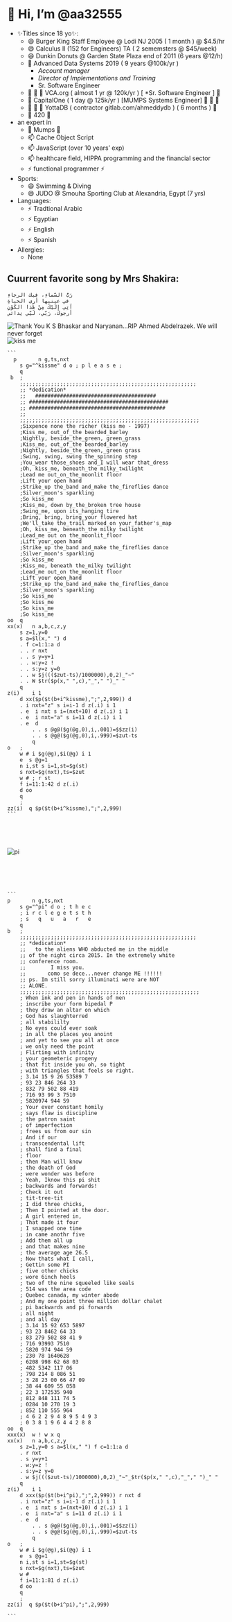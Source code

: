 <!---
aa32555/aa32555 is a ✨ special ✨ repository because its `README.md` (this file) appears on your GitHub profile.
You can click the Preview link to take a look at your changes.

- 👋 Hi, I’m @aa32555
- 👀 I’m interested in ...
- 🌱 I’m currently learning ...
- 💞️ I’m looking to collaborate on ...
- 📫 How to reach me ...
- 😄 Pronouns: ...
- ⚡ Fun fact: ...
--->
# 👋 Hi, I’m @aa32555

- ✨Titles since 18 yo✨:
  - 😄 Burger King Staff Employee @ Lodi NJ 2005 ( 1 month ) @ $4.5/hr
  - 😄 Calculus II (152 for Engineers) TA ( 2 sememsters @ $45/week)
  - 😄 Dunkin Donuts @ Garden State Plaza  end of 2011 (6 years @12/h)
  - 👀 Advanced Data Systems 2019 ( 9 years @100k/yr )
    - *Account manager*
    - *Director of Implementations and Training*
    - Sr. Software Engineer
  - 💞️ 💞️ 💞️ VCA.org ( almost 1 yr @ 120k/yr ) [ *Sr. Software Engineer ]  💞️
  - 💞️       CapitalOne ( 1 day @ 125k/yr ) [MUMPS Systems Engineer] 💞️ 💞️ 💞️ 
  - 💞️ 💞️ 💞️ YottaDB ( contractor gitlab.com/ahmeddydb ) ( 6 months )      💞️
  - 🌱 420 🌱
 - an expert in
   - 🌱 Mumps 🌱
   - 📫 Cache Object Script
   - 📫 JavaScript (over 10 years’ exp)
   - 📫 healthcare field, HIPPA programming and the financial sector
   - ⚡ functional programmer ⚡
- Sports:
    - 😄 Swimming & Diving
    - 😄 JUDO @ Smouha Sporting Club at Alexandria, Egypt (7 yrs) 
- Languages:
   - ⚡ Tradtional Arabic
   - ⚡ Egyptian
   - ⚡ English
   - ⚡ Spanish
- Allergies:
    - None
## Cuurrent favorite song by Mrs Shakira:

```
رَبُّ السَّماءِ، فيك الرجاءِ
في عينيها أرى الحياةِ
آتِي إِلَيْكَ مِنْ هَذا الكَوْنِ
أرجوك، رَبِّي، لَبِّي نِدائي
```


![Thank You K S Bhaskar and Naryanan...RIP Ahmed Abdelrazek. We will never forget](https://github.com/user-attachments/assets/5fce8c98-9205-43e3-971b-db69d14aecb7)
![kiss me](https://raw.githubusercontent.com/aa32555/yoda/main/public/bg1.png)

~~~~~~~~~~~~~~~~~~~~~~~~~~~~~~~~~~~~~~~~~~~~~~~~~~~~~~~~~~~~~~~~~~~~~~~~~~~~~~~~~~
```
  p       n g,ts,nxt 
	s g="^kissme" d o ; p l e a s e ;
	q
 b	;
	;;;;;;;;;;;;;;;;;;;;;;;;;;;;;;;;;;;;;;;;;;;;;;;;;;;;;;;;;
	;; *dedication*
	;;	 #######################################
	;; #############################################
	;; ############################################ 
	;;
	;;;;;;;;;;;;;;;;;;;;;;;;;;;;;;;;;;;;;;;;;;;;;;;;;;;;;;;;;;
	;Sixpence none the richer (kiss me - 1997)
	;Kiss_me, out_of_the bearded_barley
	;Nightly, beside_the_green, green_grass
	;Kiss_me, out_of_the bearded_barley
	;Nightly, beside_the_green,_green grass
	;Swing, swing, swing the_spinning step
	;You_wear those_shoes and_I will wear that_dress
	;Oh, kiss_me, beneath_the milky_twilight
	;Lead me out_on_the_moonlit floor
	;Lift your open hand
	;Strike_up the_band and_make the_fireflies dance
	;Silver_moon's sparkling
	;So kiss_me
	;Kiss_me, down by_the_broken tree house
	;Swing_me, upon its_hanging tire
	;Bring, bring, bring_your flowered hat
	;We'll_take the_trail marked_on your_father's_map
	;Oh, kiss_me, beneath_the milky twilight
	;Lead_me out on the_moonlit_floor
	;Lift your_open hand
	;Strike_up the_band and_make the_fireflies dance
	;Silver_moon's sparkling
	;So kiss_me
	;Kiss_me, beneath the_milky twilight
	;Lead_me out_on the_moonlit floor
	;Lift your open_hand
	;Strike_up the_band and_make the_fireflies_dance
	;Silver_moon's sparkling
	;So kiss_me
	;So kiss_me
	;So kiss_me
	;So kiss_me
oo	q
xx(x)	n a,b,c,z,y
	s z=1,y=0
	s a=$l(x," ") d
	. f c=1:1:a d
	. . r nxt
	. . s y=y+1
	. . w:y=z !
	. . s:y=z y=0
	. . w $j((($zut-ts)/1000000),0,2)_"~"
	. . W $tr($p(x," ",c),"_"," ")_" "
	q
z(i)	i 1
	d xx($p($t(b+i^kissme),";",2,999)) d
	. i nxt="z" s i=i-1 d z(.i) i 1
	. e  i nxt s i=(nxt+10) d z(.i) i 1
	. e  i nxt="a" s i=11 d z(.i) i 1
	. e  d
        . . s @g@($g(@g,0),i,.001)=$$zz(i)
        . . s @g@($g(@g,0),i,.999)=$zut-ts
        q
o	;
	w # i $g(@g),$i(@g) i 1
	e  s @g=1
	n i,st s i=1,st=$g(st)
	s nxt=$g(nxt),ts=$zut
	w # ; r st 
	f i=11:1:42 d z(.i)
	d oo
	q
	;
zz(i)  q $p($t(b+i^kissme),";",2,999)
```



 

~~~~~~~~~~~~~~~~~~~~~~~~~~~~~~~~~~~~~~~~~~~~~~~~~~~~~~~~~~~~~~~~~~~~~~~~~~~~~~~~~~~~~~~~~~~~

![pi](https://github.com/user-attachments/assets/897527ec-9569-4417-809d-15d5705b4d48)


~~~~~~~~~~~~~~~~~~~~~~~~~~~~~~~~~~~~~~~~~~~~~~~~~~~~~~~~~~~~~~~~~~~~~~~~~~~~~~~~~~~~~~~~~~~~~





```
p       n g,ts,nxt
	s g="^pi" d o ; t h e c
	; i r c l e g e t s t h
	; s   q   u   a   r   e
	q
b	;
	;;;;;;;;;;;;;;;;;;;;;;;;;;;;;;;;;;;;;;;;;;;;;;;;;;;;;;;;;
	;; *dedication*
	;;   to the aliens WHO abducted me in the middle
	;; of the night circa 2015. In the extremely white
	;; conference room. 
	;;        I miss you. 
	;;       como se dece...never change ME !!!!!!
	;; ps. Im still sorry illuminati were are NOT 
	;; ALONE. 
	;;;;;;;;;;;;;;;;;;;;;;;;;;;;;;;;;;;;;;;;;;;;;;;;;;;;;;;;;;
	; When ink and pen in hands of men
	; inscribe your form bipedal P
	; they draw an altar on which
	; God has slaughterred 
	; all stabililty
	; No eyes could ever soak
	; in all the places you anoint
	; and yet to see you all at once
	; we only need the point
	; Flirting with infinity
	; your geometeric progeny
	; that fit inside you oh, so tight 
	; with triangles that feels so right.
	; 3.14 15 9 26 53589 7
	; 93 23 846 264 33
	; 832 79 502 88 419
	; 716 93 99 3 7510
	; 5820974 944 59
	; Your ever constant homily
	; says flaw is discipline
	; the patron saint 
	; of imperfection
	; frees us from our sin
	; And if our 
	; transcendental lift
	; shall find a final 
	; floor
	; then Man will know
	; the death of God
	; were wonder was before
	; Yeah, Iknow this pi shit
	; backwards and forwards!
	; Check it out
	; tit-tree-tit
	; I did three chicks,
	; Then I pointed at the door.
	; A girl entered in,
	; That made it four
	; I snapped one time
	; in came anothr five
	; Add them all up
	; and that makes nine
	; the average age 26.5
	; Now thats what I call,
	; Gettin some PI
	; five other chicks
	; wore 6inch heels
	; two of the nine squeeled like seals
	; 514 was the area code
	; Quebec canada, my winter abode
	; And my one point three million dollar chalet
	; pi backwards and pi forwards 
	; all night
	; and all day
	; 3.14 15 92 653 5897
	; 93 23 8462 64 33
	; 83 279 502 88 41 9
	; 716 93993 7510
	; 5820 974 944 59
	; 230 78 1640628
	; 6208 998 62 68 03
	; 482 5342 117 06
	; 798 214 8 086 51
	; 3 28 23 00 66 47 09
	; 38 44 609 55 058
	; 22 3 172535 940
	; 812 848 111 74 5
	; 0284 10 270 19 3
	; 852 110 555 964
	; 4 6 2 2 9 4 8 9 5 4 9 3 
	; 0 3 8 1 9 6 4 4 2 8 8
oo	q
xxx(x)  w ! w x q
xx(x)	n a,b,c,z,y
	s z=1,y=0 s a=$l(x," ") f c=1:1:a d
	. r nxt
	. s y=y+1
	. w:y=z !
	. s:y=z y=0
	. w $j((($zut-ts)/1000000),0,2)_"~"_$tr($p(x," ",c),"_"," ")_" "
	q
z(i)	i 1
	d xxx($p($t(b+i^pi),";",2,999)) r nxt d
	. i nxt="z" s i=i-1 d z(.i) i 1
	. e  i nxt s i=(nxt+10) d z(.i) i 1
	. e  i nxt="a" s i=11 d z(.i) i 1
	. e  d
        . . s @g@($g(@g,0),i,.001)=$$zz(i)
        . . s @g@($g(@g,0),i,.999)=$zut-ts
        q
o	;
	w # i $g(@g),$i(@g) i 1
	e  s @g=1
	n i,st s i=1,st=$g(st)
	s nxt=$g(nxt),ts=$zut
	w #
	f i=11:1:81 d z(.i)
	d oo
	q
	;
zz(i)  q $p($t(b+i^pi),";",2,999)

```

